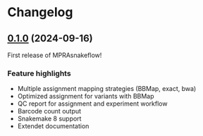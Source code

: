 # Changelog

## [0.1.0](https://github.com/kircherlab/MPRAsnakeflow/compare/v0.0.1...v0.1.0) (2024-09-16)

First release of MPRAsnakeflow! 

### Feature highlights

* Multiple assignment mapping strategies (BBMap, exact, bwa)
* Optimized assignment for variants with BBMap
* QC report for assignment and experiment workflow
* Barcode count output
* Snakemake 8 support
* Extendet documentation
